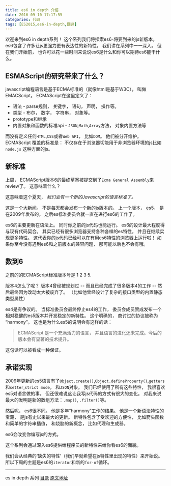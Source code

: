 ```yaml
---
title: es6 in depth 介绍
date: 2016-09-10 17:17:55
categories: 代码
tags: [ES2015,es6-in-depth,翻译]
---
```

欢迎来到es6 in depth系列！ 这个系列我们将探索es6-将要到来的js新版本。 es6包含了许多让js更强力更有表达性的新特性， 我们讲在系列中一一深入。 但在我们开始前， 也许可以花一些时间来说说es6是什么和你可以期待es6能干什么。

## ESMAScript的研究带来了什么？

javascript编程语言是基于ECMA标准的（就像html是基于W3C）， 叫做EMACScript。 ECMAScript在这里定义了：

+ 语法 - parse规则， 关键字， 语句， 声明， 操作等。
+ 类型 - 布尔， 数字， 字符串， 对象等。
+ prototype和继承
+ 内置对象和函数的标准api - `JSON`,`Math`,`Array`方法， 对象内置方法等

而没有定义任何`HTML`,`CSS`或者`Web API`， 比如`DOM`。 他们被分开维护。 ECMAScript 覆盖的标准是： 不仅存在于浏览器切能用于非浏览器环境的js比如`node.js` 这种方面的js。

## 新标准

上周， ECMAScript版本6的最终草案被提交到了`Ecma General Assembly`来review了。 这意味着什么？

这意味着这个夏天， *我们会有一个新的Javascript的语言标准了。*

这是一个大新闻。 不是每天都会发布一个新的js版本的。 上一个版本， es5， 是在2009年发布的。 之后es标准委员会就一直在进行es6的工作了。

es6的主要更新在语法上。 同时你之前的js代码也能运行。 es6的设计最大程度得与现有代码契合。 其实已经有很多浏览器支持各种各样的es特性， 并且在继续实现更多特性。 这代表你的js代码已经可以在有用es6特性的浏览器上运行啦！ 如果你至今没有遇到es6和之前版本的兼容问题， 那可能以后也不会有哦。

## 数到6

之前的的ECMAScript标准版本号是 1 2 3 5.

版本4怎么了呢？ 版本4曾经被规划过 -- 而且已经完成了很多版本4的工作 -- 然后最终因为改动太大被废弃了。 （比如他曾经设计了复杂的接口类型的内置静态类型属性）

es4是有争议的。 当标准委员会最终停止es4的工作， 委员会成员赞成发布一个相对稳健的es5版本并开发稳定的新特性。 这个明确的， 商讨过的协议被称为 “harmony”。 这也是为什么es5的说明会有这样的话：

>  ECMAScript 是一个充满活力的语言， 并且语言的进化还未完成。今后的版本会有显著的技术提升。

这句话可以被看成一种保证。

## 承诺实现

2009年更新的es5语言有了`Object.create()`,`Object.defineProperty()`,`getters`和`setter`,`strict mode`， 和`JSON`对象。 我们已经使用了所有这些特性， 我很喜欢es5对语言做的事。 但还很难说这让我写js代码的方式有很大的变化。 对我来说最大的发明是新的数组方法：`.map()`, `.filter()`等。

然后呢， es6很不同。 他是多年“harmony”工作的结果。 他是一个新语法特性的宝藏， 是js有史以来最大的更新。 新特性包含了受欢迎的方便性， 比如箭头函数和简单的字符串插值， 和烧脑的新概念， 比如代理和生成器。 

es6会改变你编写js的方式。

这个系列会通过深入es6提供给程序员的新特性来给你看es6的面貌。

我们会从经典的‘缺失的特性’（我们早就希望在js特性里出现的特性）来开始说。 所以下周的主题是es6的`iterator`和新的`for-of`循环。 

---

es in depth 系列 [目录](/2016/09/10/es6-in-depth-content/) [原文地址](https://hacks.mozilla.org/category/es6-in-depth/)